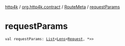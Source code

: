 [http4k](../../index.md) / [org.http4k.contract](../index.md) / [RouteMeta](index.md) / [requestParams](./request-params.md)

# requestParams

`val requestParams: `[`List`](https://kotlinlang.org/api/latest/jvm/stdlib/kotlin.collections/-list/index.html)`<`[`Lens`](../../org.http4k.lens/-lens/index.md)`<`[`Request`](../../org.http4k.core/-request/index.md)`, *>>`